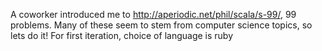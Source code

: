 A coworker introduced me to http://aperiodic.net/phil/scala/s-99/, 99 problems.  Many of these seem to stem from computer science topics, so lets do it!  For first iteration, choice of language is ruby